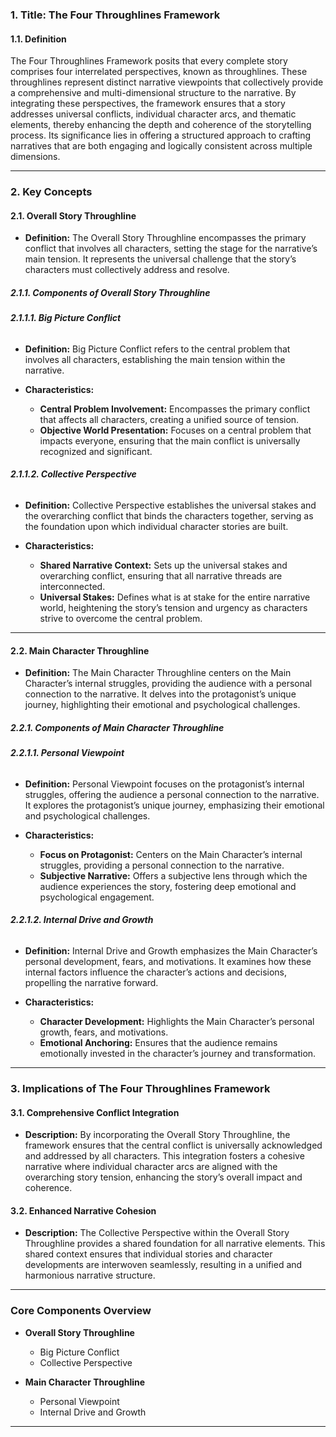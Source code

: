 ### **1. Title: The Four Throughlines Framework**

#### **1.1. Definition**

The Four Throughlines Framework posits that every complete story comprises four interrelated perspectives, known as throughlines. These throughlines represent distinct narrative viewpoints that collectively provide a comprehensive and multi-dimensional structure to the narrative. By integrating these perspectives, the framework ensures that a story addresses universal conflicts, individual character arcs, and thematic elements, thereby enhancing the depth and coherence of the storytelling process. Its significance lies in offering a structured approach to crafting narratives that are both engaging and logically consistent across multiple dimensions.

---

### **2. Key Concepts**

#### **2.1. Overall Story Throughline**

- **Definition:**
  The Overall Story Throughline encompasses the primary conflict that involves all characters, setting the stage for the narrative’s main tension. It represents the universal challenge that the story’s characters must collectively address and resolve.

##### **2.1.1. Components of Overall Story Throughline**

###### **2.1.1.1. Big Picture Conflict**

- **Definition:**
  Big Picture Conflict refers to the central problem that involves all characters, establishing the main tension within the narrative.

- **Characteristics:**
  - **Central Problem Involvement:** Encompasses the primary conflict that affects all characters, creating a unified source of tension.
  - **Objective World Presentation:** Focuses on a central problem that impacts everyone, ensuring that the main conflict is universally recognized and significant.

###### **2.1.1.2. Collective Perspective**

- **Definition:**
  Collective Perspective establishes the universal stakes and the overarching conflict that binds the characters together, serving as the foundation upon which individual character stories are built.

- **Characteristics:**
  - **Shared Narrative Context:** Sets up the universal stakes and overarching conflict, ensuring that all narrative threads are interconnected.
  - **Universal Stakes:** Defines what is at stake for the entire narrative world, heightening the story’s tension and urgency as characters strive to overcome the central problem.

---

#### **2.2. Main Character Throughline**

- **Definition:**
  The Main Character Throughline centers on the Main Character’s internal struggles, providing the audience with a personal connection to the narrative. It delves into the protagonist’s unique journey, highlighting their emotional and psychological challenges.

##### **2.2.1. Components of Main Character Throughline**

###### **2.2.1.1. Personal Viewpoint**

- **Definition:**
  Personal Viewpoint focuses on the protagonist’s internal struggles, offering the audience a personal connection to the narrative. It explores the protagonist’s unique journey, emphasizing their emotional and psychological challenges.

- **Characteristics:**
  - **Focus on Protagonist:** Centers on the Main Character’s internal struggles, providing a personal connection to the narrative.
  - **Subjective Narrative:** Offers a subjective lens through which the audience experiences the story, fostering deep emotional and psychological engagement.

###### **2.2.1.2. Internal Drive and Growth**

- **Definition:**
  Internal Drive and Growth emphasizes the Main Character’s personal development, fears, and motivations. It examines how these internal factors influence the character’s actions and decisions, propelling the narrative forward.

- **Characteristics:**
  - **Character Development:** Highlights the Main Character’s personal growth, fears, and motivations.
  - **Emotional Anchoring:** Ensures that the audience remains emotionally invested in the character’s journey and transformation.

---

### **3. Implications of The Four Throughlines Framework**

#### **3.1. Comprehensive Conflict Integration**

- **Description:**
  By incorporating the Overall Story Throughline, the framework ensures that the central conflict is universally acknowledged and addressed by all characters. This integration fosters a cohesive narrative where individual character arcs are aligned with the overarching story tension, enhancing the story’s overall impact and coherence.

#### **3.2. Enhanced Narrative Cohesion**

- **Description:**
  The Collective Perspective within the Overall Story Throughline provides a shared foundation for all narrative elements. This shared context ensures that individual stories and character developments are interwoven seamlessly, resulting in a unified and harmonious narrative structure.

---

### **Core Components Overview**

- **Overall Story Throughline**

  - Big Picture Conflict
  - Collective Perspective

- **Main Character Throughline**

  - Personal Viewpoint
  - Internal Drive and Growth

---
